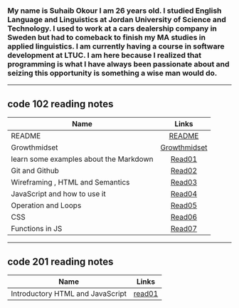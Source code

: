 ### My name is **Suhaib Okour** I am 26 years old. I studied **English Language and Linguistics** at Jordan University of Science and Technology. I used to work at a cars dealership company in Sweden but had to comeback to finish my MA studies in applied linguistics. I am currently having a course in software development at LTUC. I am here because I realized that programming is what I have always been passionate about and seizing this opportunity is something a wise man would do.  
---
## code 102 reading notes

| Name       | Links         |
|----------- |:------------: |
|     README       | [README](https://suhaibokour.github.io/reading-note/)                 |
|Growthmidset|[Growthmidset](https://suhaibokour.github.io/reading-note/102/growthminset)|
|learn some examples about the Markdown|[Read01](https://suhaibokour.github.io/reading-note/102/read01)            |
| Git and Github|[Read02](https://suhaibokour.github.io/reading-note/102/read02)            |
|Wireframing , HTML and Semantics|[Read03](https://suhaibokour.github.io/reading-note/102/read03)            |
|JavaScript and how to use it|[Read04](https://suhaibokour.github.io/reading-note/102/read04)            |
|Operation and Loops|[Read05](https://suhaibokour.github.io/reading-note/102/read05)            |
|CSS  |[Read06](https://suhaibokour.github.io/reading-note/102/read06)            |
|Functions in JS |[Read07](https://suhaibokour.github.io/reading-note/102/read07)            |  

---
## code 201 reading notes 

| Name    | Links      |
|---------|:---------: |
|Introductory HTML and JavaScript|[read01]()  |



